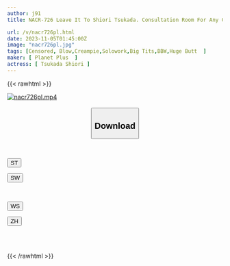 ```yaml
---
author: j91
title: NACR-726 Leave It To Shiori Tsukada. Consultation Room For Any Concerns You May Have. "For Uncut Cherry College Students."

url: /v/nacr726pl.html
date: 2023-11-05T01:45:00Z
image: "nacr726pl.jpg"
tags: [Censored, Blow,Creampie,Solowork,Big Tits,BBW,Huge Butt	]
maker: [ Planet Plus  ]
actress: [ Tsukada Shiori ]
---
```



{{< rawhtml >}}

<div class="video" data-videoid="JAOgx3PK3gtJ4V">
    <a href="javascript:;">
        <img src="https://my.j91.asia/v/nacr726pl.jpg" width="WIDTH" height="HEIGHT" alt="nacr726pl.mp4" loading="lazy">
    </a>
</div>

<script type="text/javascript" src="https://j91.asia/asset/on-demand-st.js"></script>

<br>
  <link rel="stylesheet" href="https://j91.asia/asset/bs5.css">
  
  <center>
  <button class="btn btn-primary" type="button" data-bs-toggle="collapse" data-bs-target=".multi-collapse" aria-expanded="false" aria-controls="multiCollapseExample1 multiCollapseExample2"><h2>Download</h2></button></center>
</p>
<div class="row">
  <div class="col">
    <div class="collapse multi-collapse" id="multiCollapseExample1">
      <div class="card card-body">
	      	      <br>
<div class="buttons">  
<p><a href="https://streamtape.to/v/JAOgx3PK3gtJ4V" target="_blank"><button class="btn-hover color-3"><i class="fa fa-download"></i> ST</button></a></p>
<p><a href="https://sfastwish.com/d5rvs1a5or9y" target="_blank"><button class="btn-hover color-2"><i class="fa fa-download"></i> SW</button></a></p></div>
    </div>
  </div>
</div>
  <div class="col">
    <div class="collapse multi-collapse" id="multiCollapseExample2">
      <div class="card card-body">
	      <br>
<div class="buttons">
<p><a href="https://wolfstream.tv/ca6aii6nw0x8" target="_blank"><button class="btn-hover color-9"><i class="fa fa-download"></i> WS</button></a></p>
<p><a href="https://lylxan.com/i6wlgtx6qu2r" target="_blank"><button class="btn-hover color-8"><i class="fa fa-download"></i> ZH</button></a></p></div>
<br><br>
      </div>
    </div>
  </div>
</div>

{{< /rawhtml >}}
